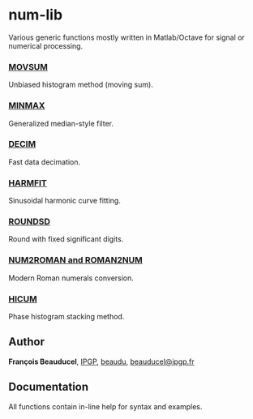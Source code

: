 # num-lib

Various generic functions mostly written in Matlab/Octave for signal or numerical processing.

### [MOVSUM](movsum)
Unbiased histogram method (moving sum).

### [MINMAX](minmax)
Generalized median-style filter.

### [DECIM](decim)
Fast data decimation.

### [HARMFIT](harmfit)
Sinusoidal harmonic curve fitting.

### [ROUNDSD](roundsd)
Round with fixed significant digits.

### [NUM2ROMAN and ROMAN2NUM](https://github.com/beaudu/romanum)
Modern Roman numerals conversion.

### [HICUM](hicum)
Phase histogram stacking method.

## Author
**François Beauducel**, [IPGP](www.ipgp.fr), [beaudu](https://github.com/beaudu), beauducel@ipgp.fr

## Documentation
All functions contain in-line help for syntax and examples.
